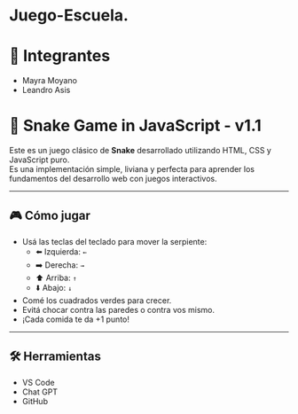 # Juego-Escuela.

# 🧒 Integrantes

- Mayra Moyano
- Leandro Asis
  
# 🐍 Snake Game in JavaScript - v1.1

Este es un juego clásico de **Snake** desarrollado utilizando HTML, CSS y JavaScript puro.  
Es una implementación simple, liviana y perfecta para aprender los fundamentos del desarrollo web con juegos interactivos.

---

## 🎮 Cómo jugar

- Usá las teclas del teclado para mover la serpiente:
  - ⬅️ Izquierda: `←`
  - ➡️ Derecha: `→`
  - ⬆️ Arriba: `↑`
  - ⬇️ Abajo: `↓`
- Comé los cuadrados verdes para crecer.
- Evitá chocar contra las paredes o contra vos mismo.
- ¡Cada comida te da +1 punto!

---

## 🛠️ Herramientas

- VS Code
- Chat GPT
- GitHub
